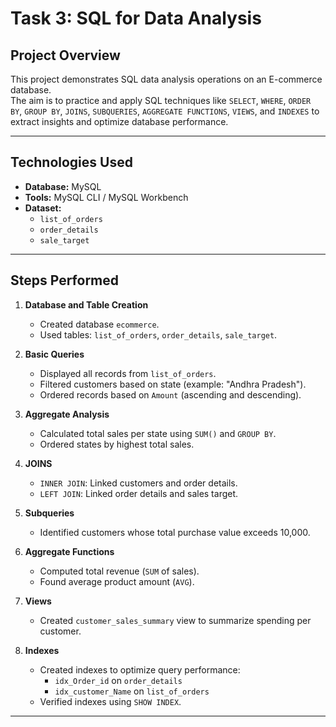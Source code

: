 # Task 3: SQL for Data Analysis

## Project Overview

This project demonstrates SQL data analysis operations on an E-commerce database.  
The aim is to practice and apply SQL techniques like `SELECT`, `WHERE`, `ORDER BY`, `GROUP BY`, `JOINS`, `SUBQUERIES`, `AGGREGATE FUNCTIONS`, `VIEWS`, and `INDEXES` to extract insights and optimize database performance.

---

## Technologies Used

- **Database:** MySQL
- **Tools:** MySQL CLI / MySQL Workbench
- **Dataset:**  
  - `list_of_orders`
  - `order_details`
  - `sale_target`

---

## Steps Performed

1. **Database and Table Creation**
   - Created database `ecommerce`.
   - Used tables: `list_of_orders`, `order_details`, `sale_target`.

2. **Basic Queries**
   - Displayed all records from `list_of_orders`.
   - Filtered customers based on state (example: "Andhra Pradesh").
   - Ordered records based on `Amount` (ascending and descending).

3. **Aggregate Analysis**
   - Calculated total sales per state using `SUM()` and `GROUP BY`.
   - Ordered states by highest total sales.

4. **JOINS**
   - `INNER JOIN`: Linked customers and order details.
   - `LEFT JOIN`: Linked order details and sales target.

5. **Subqueries**
   - Identified customers whose total purchase value exceeds 10,000.

6. **Aggregate Functions**
   - Computed total revenue (`SUM` of sales).
   - Found average product amount (`AVG`).

7. **Views**
   - Created `customer_sales_summary` view to summarize spending per customer.

8. **Indexes**
   - Created indexes to optimize query performance:
     - `idx_Order_id` on `order_details`
     - `idx_customer_Name` on `list_of_orders`
   - Verified indexes using `SHOW INDEX`.

---
